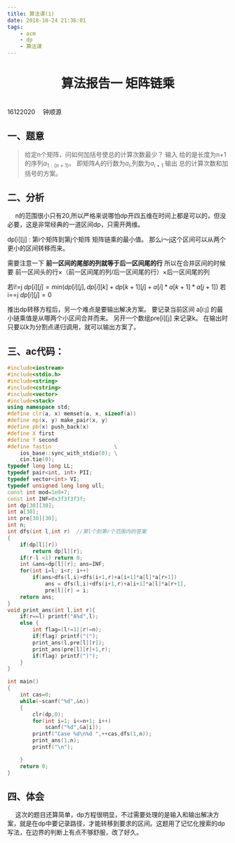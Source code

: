```yaml
---
title: 算法课(1)
date: 2018-10-24 21:36:01
tags:
    - acm
    - dp
    - 算法课
---
```


# <center>算法报告一  矩阵链乘</center>
&ensp;&ensp;&ensp;&ensp;&ensp;&ensp;&ensp;&ensp;&ensp;&ensp;&ensp;&ensp;&ensp;&ensp;&ensp;&ensp;&ensp;&ensp;&ensp;&ensp;&ensp;&ensp;&ensp;&ensp;&ensp;&ensp;&ensp;&ensp;&ensp;&ensp;&ensp;&ensp;&ensp;&ensp;&ensp;&ensp;&ensp;&ensp;&ensp;&ensp;&ensp;&ensp;&ensp;&ensp;&ensp;&ensp;&ensp;&ensp;&ensp;&ensp;&ensp;&ensp;&ensp;&ensp;&ensp;&ensp;&ensp;&ensp;&ensp;&ensp;&ensp;&ensp;&ensp;16122020 &ensp;&ensp;钟顺源 



## 一、题意
>给定n个矩阵，问如何加括号使总的计算次数最少？
输入
给的是长度为n+1的序列$a_{1:(n+1)}$。
即矩阵$A_i$的行数为$a_i$,列数为$a_{i+1}$
输出
总的计算次数和加括号的方案。

<!--more-->
## 二、分析
&ensp;&ensp; n的范围很小只有20,所以严格来说哪怕dp开四五维在时间上都是可以的，但没必要，这是非常经典的一道区间dp，只需开两维。

 dp[i][j] : 第i个矩阵到第j个矩阵 矩阵链乘的最小值。
  那么i～j这个区间可以从两个更小的区间转移而来。

需要注意一下
**前一区间的尾部的列就等于后一区间尾的行**
所以在合并区间的时候要 
前一区间头的行×（前一区间尾的列/后一区间尾的行）×后一区间尾的列

若i!=j   $dp[i][j] = min(dp[i][j],dp[i][k]+dp[k+1][j]+a[i]*a[k+1]*a[j+1])$
若i==j  $dp[i][j]=0$

推出dp转移方程后，另一个难点是要输出解决方案。
要记录当前区间 a[i:j] 的最小链乘值是从哪两个小区间合并而来。
另开一个数组pre[i][j] 来记录k。
在输出时只要以k为分割点递归调用，就可以输出方案了。

## 三、ac代码：
```c++
#include<iostream>
#include<stdio.h>
#include<string>
#include<cstring>
#include<vector>
#include<stack>
using namespace std;
#define clr(a, x) memset(a, x, sizeof(a))
#define mp(x, y) make_pair(x, y)
#define pb(x) push_back(x)
#define X first
#define Y second
#define fastin                    \
    ios_base::sync_with_stdio(0); \
    cin.tie(0);
typedef long long LL;
typedef pair<int, int> PII;
typedef vector<int> VI;
typedef unsigned long long ull;
const int mod=1e9+7;
const int INF=0x3f3f3f3f;
int dp[30][30];
int a[30];
int pre[30][30];
int n;
int dfs(int l,int r)  //第l个到第r个范围内的答案
{
    if(dp[l][r])
        return dp[l][r];
    if(r-l <1) return 0;
    int &ans=dp[l][r]; ans=INF;
    for(int i=l; i<r; i++)
        if(ans>dfs(l,i)+dfs(i+1,r)+a[i+1]*a[l]*a[r+1])
            ans = dfs(l,i)+dfs(i+1,r)+a[i+1]*a[l]*a[r+1],
            pre[l][r] = i;
    return ans;
}
void print_ans(int l,int r){
    if(r==l) printf("A%d",l);
    else {
        int flag=(l!=1||r!=n);
        if(flag) printf("(");
        print_ans(l,pre[l][r]);
        print_ans(pre[l][r]+1,r);
        if(flag) printf(")");
    }
}

int main()
{
    int cas=0;
    while(~scanf("%d",&n))
    {
        clr(dp,0);
        for(int i=1; i<=n+1; i++)
            scanf("%d",&a[i]);
        printf("Case %d\n%d ",++cas,dfs(1,n));
        print_ans(1,n);
        printf("\n");

    }
    return 0;
}
```
## 四、体会
&ensp;&ensp; 这次的题目还算简单，dp方程很明显，不过需要处理的是输入和输出解决方案，就是在dp中要记录路径，才能转移到要求的区间。这题用了记忆化搜索的dp写法，在边界的判断上有点不够舒服，改了好久。